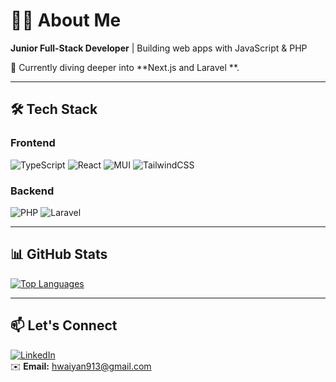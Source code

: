 # 👨‍💻 About Me

**Junior Full-Stack Developer** | Building web apps with JavaScript & PHP   
 
🌱 Currently diving deeper into **Next.js and Laravel **.  

---

## 🛠 Tech Stack

### **Frontend**  
![TypeScript](https://img.shields.io/badge/TypeScript-3178C6?logo=typescript&logoColor=white)
![React](https://img.shields.io/badge/React-61DAFB?logo=react&logoColor=black)
![MUI](https://img.shields.io/badge/MUI-007FFF?logo=mui&logoColor=white)
![TailwindCSS](https://img.shields.io/badge/Tailwind_CSS-06B6D4?logo=tailwind-css&logoColor=white)

### **Backend**  
![PHP](https://img.shields.io/badge/PHP-777BB4?logo=php&logoColor=white)
![Laravel](https://img.shields.io/badge/Laravel-FF2D20?logo=laravel&logoColor=white)

---

## 📊 GitHub Stats


[![Top Languages](https://github-readme-stats.vercel.app/api/top-langs/?username=WaiYanHein23&layout=compact&theme=radical&hide_border=true)](https://github.com/WaiYanHein23)

---

## 📫 Let's Connect

[![LinkedIn](https://img.shields.io/badge/LinkedIn-0A66C2?logo=linkedin)](https://linkedin.com/in/waiyanhein23)  
✉️ **Email:** hwaiyan913@gmail.com  

